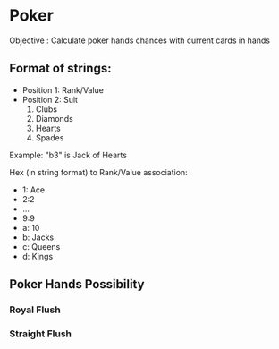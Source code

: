 # Poker
Objective : Calculate poker hands chances with current cards in hands

## Format of strings:

* Position 1: Rank/Value
* Position 2: Suit 
  1. Clubs
  2. Diamonds
  3. Hearts
  4. Spades

Example: "b3" is Jack of Hearts

 Hex (in string format) to Rank/Value association:
 * 1: Ace
 * 2:2
 * ...
 * 9:9
 * a: 10
 * b: Jacks
 * c: Queens
 * d: Kings
 
 ## Poker Hands Possibility
 
 ### Royal Flush
 
 ### Straight Flush
 
 
